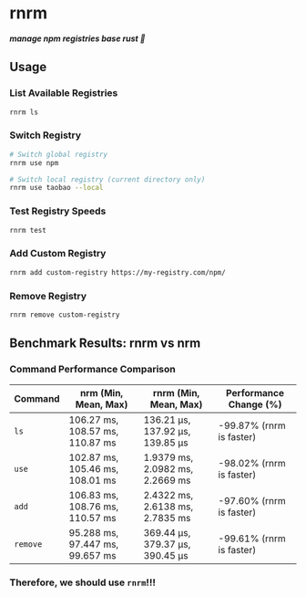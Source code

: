# rnrm

**_manage npm registries base rust 🦀_**

## Usage

### List Available Registries
```bash
rnrm ls
```

### Switch Registry
```bash
# Switch global registry
rnrm use npm

# Switch local registry (current directory only)
rnrm use taobao --local
```

### Test Registry Speeds
```bash
rnrm test
```

### Add Custom Registry
```bash
rnrm add custom-registry https://my-registry.com/npm/
```

### Remove Registry
```bash
rnrm remove custom-registry
```

## Benchmark Results: rnrm vs nrm

### Command Performance Comparison

| Command  | nrm (Min, Mean, Max)            | rnrm (Min, Mean, Max)           | Performance Change (%)   |
| -------- | ------------------------------- | ------------------------------- | ------------------------ |
| `ls`     | 106.27 ms, 108.57 ms, 110.87 ms | 136.21 µs, 137.92 µs, 139.85 µs | -99.87% (rnrm is faster) |
| `use`    | 102.87 ms, 105.46 ms, 108.01 ms | 1.9379 ms, 2.0982 ms, 2.2669 ms | -98.02% (rnrm is faster) |
| `add`    | 106.83 ms, 108.76 ms, 110.57 ms | 2.4322 ms, 2.6138 ms, 2.7835 ms | -97.60% (rnrm is faster) |
| `remove` | 95.288 ms, 97.447 ms, 99.657 ms | 369.44 µs, 379.37 µs, 390.45 µs | -99.61% (rnrm is faster) |

### **Therefore, we should use `rnrm`!!!**
